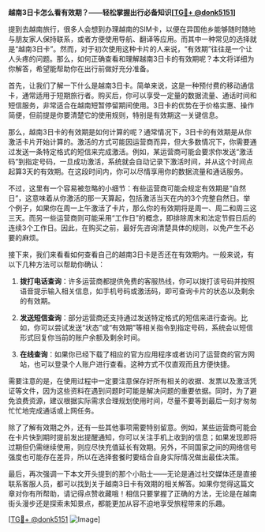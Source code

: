 **越南3日卡怎么看有效期？——轻松掌握出行必备知识[[TG💪+ @donk5151](https://t.me/s/donk5151)]**

提到去越南旅行，很多人会想到办理越南的SIM卡，以便在异国他乡能够随时随地与朋友家人保持联系，或者方便使用导航、翻译等应用。而其中一种常见的选择就是“越南3日卡”。然而，对于初次使用这种卡片的人来说，“有效期”往往是一个让人头疼的问题。那么，如何正确查看和理解越南3日卡的有效期呢？本文将详细为你解答，希望能帮助你在出行前做好充分准备。

首先，让我们了解一下什么是越南3日卡。简单来说，这是一种预付费的移动通信卡，通常适用于短期旅行者。购买后，你可以享受一定量的数据流量、通话时间和短信服务，非常适合在越南短暂停留期间使用。3日卡的优势在于价格实惠、操作简便，但前提是你要清楚它的使用规则，特别是有效期这一关键信息。

那么，越南3日卡的有效期是如何计算的呢？通常情况下，3日卡的有效期是从你激活卡片开始计算的。激活的方式可能因运营商而异，但大多数情况下，你需要通过发送一条特定格式的短信来完成激活。例如，某运营商可能会要求你发送“激活码”到指定号码，一旦成功激活，系统就会自动记录下激活时间，并从这个时间点起算3天的有效期。在这段时间内，你可以尽情享用你的数据流量和通话服务。

不过，这里有一个容易被忽略的小细节：有些运营商可能会规定有效期是“自然日”，这意味着从你激活的那一天算起，包括激活当天在内的3个完整自然日。举个例子，如果你在周一上午激活了卡片，那么你的有效期将是周一、周二和周三这三天。而另一些运营商则可能采用“工作日”的概念，即排除周末和法定节假日后的连续3个工作日。因此，在购买之前，最好先咨询清楚具体的规则，以免产生不必要的麻烦。

接下来，我们来看看如何查看自己的越南3日卡是否还在有效期内。一般来说，有以下几种方法可以帮助你确认：

1. **拨打电话查询**：许多运营商都提供免费的客服热线，你可以拨打该号码并按照语音提示输入相关信息，如手机号码或激活码，即可查询卡片的状态以及剩余的有效期。

2. **发送短信查询**：部分运营商还支持通过发送特定格式的短信来进行查询。比如，你可以尝试发送“状态”或“有效期”等相关指令到指定号码，系统会以短信形式回复你当前的账户余额及剩余时间。

3. **在线查询**：如果你已经下载了相应的官方应用程序或者访问了运营商的官方网站，也可以登录个人账户进行查看。这种方式不仅直观而且方便快捷。

需要注意的是，在使用过程中一定要注意保存好所有相关的收据、发票以及激活凭证等文件，因为这些资料在遇到问题时可能是解决问题的重要依据。同时，为了避免浪费资源，建议根据实际需求合理规划使用时间，尽量不要等到最后一刻才匆匆忙忙地完成通话或上网任务。

除了了解有效期之外，还有一些其他事项需要特别留意。例如，某些运营商可能会在卡片快到期时提前发出提醒通知，你可以关注手机上收到的信息；如果发现即将过期但仍需继续使用，则应尽快充值延长有效期。另外，不同国家之间的网络信号强度也可能存在差异，所以在选择套餐时要结合自身实际情况做出最佳决策。

最后，再次强调一下本文开头提到的那个小贴士——无论是通过社交媒体还是直接联系客服人员，都可以找到关于越南3日卡有效期的相关解答。如果你觉得这篇文章对你有所帮助，请记得点赞收藏哦！相信只要掌握了正确的方法，无论是在越南街头漫步还是探索未知景点，都能更加从容不迫地享受旅程带来的乐趣。

[[TG💪+ @donk5151](https://t.me/s/donk5151) ![Image](https://i.postimg.cc/rwNCRYN7/Snipaste-2025-04-30-17-27-05.png)]